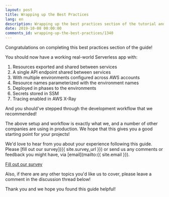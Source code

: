 ```yaml
---
layout: post
title: Wrapping up the Best Practices
lang: en
description: Wrapping up the best practices section of the tutorial and going over the next steps.
date: 2019-10-08 00:00:00
comments_id: wrapping-up-the-best-practices/1340
---
```


Congratulations on completing this best practices section of the guide!

You should now have a working real-world Serverless app with:

1. Resources exported and shared between services
2. A single API endpoint shared between services
3. With multiple environments configured across AWS accounts
4. Resource names parameterized with the environment names
5. Deployed in phases to the environments
6. Secrets stored in SSM
7. Tracing enabled in AWS X-Ray

And you should've stepped through the development workflow that we recommended!

The above setup and workflow is exactly what we, and a number of other companies are using in production. We hope that this gives you a good starting point for your projects! 

We'd love to hear from you about your experience following this guide. Please [fill out our survey]({{ site.survey_url }}) or send us any comments or feedback you might have, via [email](mailto:{{ site.email }}).

<a class="button contact" href="{{ site.survey_url }}" target="_blank">Fill out our survey</a>

Also, if there are any other topics you'd like us to cover, please leave a comment in the discussion thread below!

Thank you and we hope you found this guide helpful!
